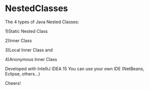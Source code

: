 # NestedClasses
The 4 types of Java Nested Classes:

1)Static Nested Class

2)Inner Class

3)Local Inner Class and

4)Anonymous Inner Class

Developed with IntelliJ IDEA 15
You can use your own IDE (NetBeans, Eclipse, others...)

Cheers!
